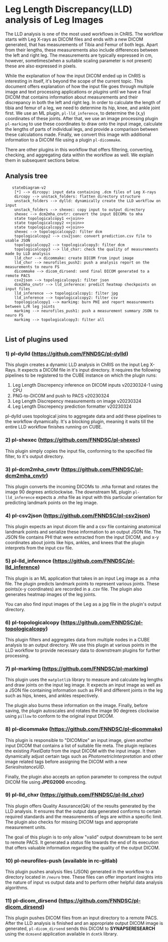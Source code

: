 # Leg Length Discrepancy(LLD) analysis of Leg Images
The LLD analysis is one of the most used workflows in ChRIS. The workflow starts with Leg X-rays as DICOM files and 
ends with a new DICOM generated, that has measurements of Tibia and Femur of both legs. Apart from their lengths, these
measurements also include differences between the left and right leg. The measurements are typically expressed in cm, 
however, sometimes(when a suitable scaling parameter is not present) these are also expressed in pixels.

While the explanation of how the input DICOM ended up in ChRIS is interesting in itself, it's beyond the scope of the
current topic. This document offers explanation of how the input file goes through multiple image and text processing 
applications or _plugins_ until we have a final DICOM that contains information about measurements and their discrepancy
in both the left and right leg. In order to calculate the length of tibia and femur of a leg, we need to determine its
hip, knee, and ankle joint first. We use an ML plugin, `pl-lld_inference`, to determine the (x,y) coordinates of these joints.
After that, we use an image processing plugin `pl-markimg` to use these coordinates to draw onto the input image, 
calculate the lengths of parts of individual legs, and provide a comparison between these calculations made. Finally,
we convert this image with additional information to a DICOM file using a plugin ``pl-dicommake``.

There are other plugins in this workflow that offers filtering, converting, checking, and aggregating data within the workflow as well.
We explain them in subsequent sections below.


## Analysis tree

```mermaid
   stateDiagram-v2
    [*] --> dircopy: input data containing .dcm files of Leg X-rays
    dircopy --> unstack_folders: flatten directory structure
    unstack_folders --> dylld: dynamically create the LLD workflow on input
    unstack_folders --> shexec: copy input to output directory
    shexec --> dcm2mha_cnvtr: convert the input DICOMs to mha
    state topologicalcopy1 <<join>>
    state topologicalcopy2 <<join>>
    state topologicalcopy3 <<join>>
    shexec --> topologicalcopy2: filter dcm
    topologicalcopy2 --> csv2json: convert prediction.csv file to usable JSON
    topologicalcopy2 --> topologicalcopy3: filter dcm
    topologicalcopy3 --> lld_chxr: check the quality of measurements made by LLD analysis
    lld_chxr --> dicommake: create DICOM from input image
    lld_chxr --> neurofiles_push2: push a analysis report on the measurements to neuro FS
    dicommake --> dicom_dirsend: send final DICOM generated to a remote PACS
    csv2json --> topologicalcopy1: filter json
    dcm2mha_cnvtr --> lld_inference: predict heatmap checkpoints on input files
    lld_inference --> topologicalcopy1: filter jpg
    lld_inference --> topologicalcopy2: filter csv
    topologicalcopy1 --> markimg: burn PHI and report measurements between L/R leg joints
    markimg --> neurofiles_push1: push a measurement summary JSON to neuro FS
    markimg --> topologicalcopy3: filter all
    
```

## List of plugins used
### 1) pl-dylld (https://github.com/FNNDSC/pl-dylld)

This plugin creates a dynamic LLD analysis in ChRIS on the input Leg X-Rays. It expects a DICOM file in it's input directory. 
It requires the following pipelines  to be registered to the CUBE instance on which the plugin runs:

  1. Leg Length Discrepency inference on DICOM inputs v20230324-1 using CPU
  2. PNG-to-DICOM and push to PACS v20230324
  3. Leg Length Discrepency measurements on image v20230324
  4. Leg Length Discrepency prediction formatter v20230324

pl-dylld uses topological joins to aggregate data and add these pipelines to the workflow dynamically. It's a blocking 
plugin, meaning it waits till the entire LLD workflow finishes running on CUBE.

### 2) pl-shexec (https://github.com/FNNDSC/pl-shexec)
This plugin simply copies the input file, conforming to the specified file filter, to it's output directory.

### 3) pl-dcm2mha_cnvtr (https://github.com/FNNDSC/pl-dcm2mha_cnvtr)
This plugin converts the incoming DICOMs to .mha format and rotates the image 90 degrees anticlockwise. 
The downstream ML plugin ``pl-lld_inference`` expects a .mha file as input with this particular orientation for predicting
landmark points on the leg image.

### 4) pl-csv2json (https://github.com/FNNDSC/pl-csv2json)
This plugin expects an input dicom file and a csv file containing anatomical landmark points and serialize these information
to an output JSON file. The JSON file contains PHI that were extracted from the input DICOM, and x-y coordinates about 
joints like hips, ankles, and knees that the plugin interprets from the input csv file.

### 5) pl-lld_inference (https://github.com/FNNDSC/pl-lld_inference)
This plugin is an ML application that takes in an input Leg image as a .mha file. The plugin predicts landmark points to 
represent various joints. These points(x-y coordinates) are recorded in a .csv file. The plugin also generates heatmap images
of the leg joints.

You can also find input images of the Leg as a jpg file in the plugin's output directory.

### 6) pl-topologicalcopy (https://github.com/FNNDSC/pl-topologicalcopy)
This plugin filters and aggregates data from multiple nodes in a CUBE analysis to an output directory. We use this plugin 
at various points in the LLD workflow to provide necessary data to downstream plugins for further processing.

### 7) pl-markimg (https://github.com/FNNDSC/pl-markimg)
This plugin uses the ``matplotlib`` library to measure and calculate leg lengths and draw joints on the input leg image.
It expects an input image as well as a JSON file containing information such as PHI and different joints in the leg such
as hips, knees, and ankles respectively. 

The plugin also burns these information on the image. Finally, before saving, the plugin autoscales and rotates the 
image 90 degrees clockwise using `pillow` to conform to the original input DICOM.

### 8) pl-dicommake (https://github.com/FNNDSC/pl-dicommake)
This plugin is responsible to "DICOMize" an input image, given another input DICOM that contains a list of suitable file meta.
The plugin replaces the existing _PixelData_ from the input DICOM with the input image. It then dynamically adjust certain 
tags such as _PhotometricInterpretation_ and other image related tags before assigning the DICOM with a new _SeriesInstanceUID_.

Finally, the plugin also accepts an option parameter to compress the output DICOM file using **JPEG2000** encoding.

### 9) pl-lld_chxr (https://github.com/FNNDSC/pl-lld_chxr)
This plugin offers Quality Assurance(QA) of the results generated by the LLD analysis. It ensures that the output data
generated conforms to certain required standards and the measurements of legs are within a specific limit. The plugin also
checks for missing DICOM tags and appropriate measurement units.

The goal of this plugin is to only allow "valid" output downstream to be sent to remote PACS. It generated a _status_ file
towards the end of its execution that offers valuable information regarding the quality of the output DICOM.

### 10) pl-neurofiles-push (available in rc-gitlab)
This plugin pushes analysis files (JSON) generated in the workflow to a directory located in `/neuro` tree. These files 
can offer important insights into the nature of input vs output data and to perform other helpful data analysis algorithms.

### 11) pl-dicom_dirsend (https://github.com/FNNDSC/pl-dicom_dirsend)
This plugin pushes DICOM files from an input directory to a remote PACS. After the LLD analysis is finished and an 
appropriate output DICOM image is generated, `pl-dicom_dirsend` sends this DICOM to **SYNAPSERESEARCH** using the 
``dcmsend`` application available in `dcmtk` library.